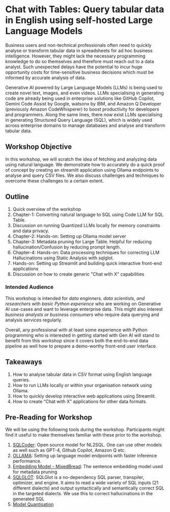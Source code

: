 # Chat with Tables: Query tabular data in English using self-hosted Large Language Models

Business users and non-technical professionals often need to quickly analyse or transform tabular data in spreadsheets for ad hoc business intelligence. However, they might lack the necessary programming knowledge to do so themselves and therefore must reach out to a data analyst. Such unexpected delays have the potential to incur huge opportunity costs for time-sensitive business decisions which must be informed by accurate analysis of data.

Generative AI powered by Large Language Models (LLMs) is being used to create novel text, images, and even videos. LLMs specialising in generating code are already being used in enterprise solutions like GitHub Copilot, Gemini Code Assist by Google, watsonx by IBM, and Amazon Q Developer (previously Amazon CodeWhisperer) to boost productivity for developers and programmers. Along the same lines, there now exist LLMs specialising in generating Structured Query Language (SQL), which is widely used across enterprise domains to manage databases and analyse and transform tabular data.

## Workshop Objective
In this workshop, we will scratch the idea of fetching and analyzing data using natural language. We demonstrate how to accurately do a quick proof of concept by creating an streamlit application using Ollama endpoints to analyse and query CSV files. We also discuss challenges and techniques to overcome these challenges to a certain extent.

## Outline
1. Quick overview of the workshop
2. Chapter-1: Converting natural language to SQL using Code LLM for SQL Table.
3. Discussion on running Quantized LLMs locally for memory constraints and data privacy.
4. Chapter-2: Hands-on: Setting up Ollama model server
5. Chapter-3: Metadata pruning for Large Table. Helpful for reducing hallucination/Confusion by reducing prompt length.
6. Chapter-4: Hands-on: Data processing techniques for correcting LLM Hallucinations using Static Analysis with sqlglot.
7. Hands-on: Setting up Streamlit and building quick interactive front-end applications
8. Discussion on how to create generic "Chat with X" capabilities

### Intended Audience
This workshop is intended for *data enginners, data scientists, and researchers* with *basic Python experience* who are working on Generative AI use-cases and want to leverage enterprise data. This might also interest *business analysts or business consumers* who require data querying and analysis services regularly.

Overall, any professional with at least some experience with Python programming who is interested in getting started with Gen AI will stand to benefit from this workshop since it covers both the end-to-end data pipeline as well how to prepare a demo-worthy front-end user interface.

## Takeaways
1. How to analyse tabular data in CSV format using English language queries.
2. How to run LLMs locally or within your organisation network using Ollama.
3. How to quickly develop interactive web applications using Streamlit.
4. How to create “Chat with X” applications for other data formats.

## Pre-Reading for Workshop
We will be using the following tools during the workshop. Participants might find it useful to make themselves familiar with these prior to the workshop.

1. [SQLCoder](https://huggingface.co/defog/sqlcoder-7b-2): Open source model for NL2SQL. One can use other models as well such as GPT-4, Github Copilot, Amazon Q etc.
2. [OLLAMA](https://github.com/ollama/ollama): Setting up language model endpoints with faster inference performance.
3. [Embedding Model - MixedBread](https://huggingface.co/mixedbread-ai/mxbai-embed-large-v1): The sentence embedding model used for metadata pruning
4. [SQLGLOT](https://sqlglot.com/sqlglot.html): SQLGlot is a no-dependency SQL parser, transpiler, optimizer, and engine. It aims to read a wide variety of SQL inputs (21 different dialects) and output syntactically and semantically correct SQL in the targeted dialects. We use this to correct hallucinations in the generated SQL
5. [Model Quantisation](https://huggingface.co/docs/optimum/en/concept_guides/quantization)